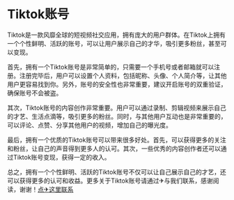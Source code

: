# Tiktok账号

Tiktok是一款风靡全球的短视频社交应用，拥有庞大的用户群体。在Tiktok上拥有一个个性鲜明、活跃的账号，可以让用户展示自己的才华，吸引更多粉丝，甚至可以变现。

首先，拥有一个Tiktok账号是非常简单的，只需要一个手机号或者邮箱就可以注册。注册完毕后，用户可以设置个人资料，包括昵称、头像、个人简介等，让其他用户更容易找到你。另外，账号的安全性也非常重要，建议开启账号的双重验证，确保账号不会被盗。

其次，Tiktok账号的内容创作非常重要。用户可以通过录制、剪辑视频来展示自己的才艺、生活点滴等，吸引更多的粉丝。同时，与其他用户互动也是非常重要的，可以评论、点赞、分享其他用户的视频，增加自己的曝光度。

最后，拥有一个优质的Tiktok账号可以带来很多好处。首先，可以获得更多的关注和粉丝，让自己的声音得到更多人的认可。其次，一些优秀的内容创作者还可以通过Tiktok账号变现，获得一定的收入。

总之，拥有一个个性鲜明、活跃的Tiktok账号不仅可以让自己展示自己的才艺，还可以获得更多的认可和收益。更多关于Tiktok账号请通过✈与我们联系，感谢阅读，谢谢！[点✈这里联系](https://t.me/jsksbsjsjp)